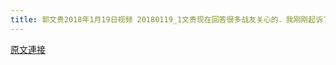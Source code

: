 ```yaml
---
title: 郭文贵2018年1月19日视频 20180119_1文贵现在回答很多战友关心的．我刚刚起诉了吴征先生先生的代表律师事务所．为什么用的是达赖喇嘛尊者和中国南海争议的代表同一家律师事务所！
---
```


[原文連接](https://gnews.org/ThreadView/53477382)


